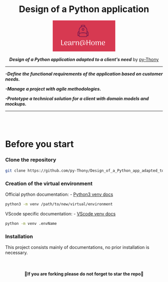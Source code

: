 <div align="center">

#  Design of a Python application

</div>

<p align="center">
  <img width="200" src="https://raw.githubusercontent.com/py-Thony/Design_of_a_Python_app_adapted_to_a_client-s_need/main/Images%20Readme/Logo_learn_at_home.png" alt="Logo Learn@Home">
</p>

<div align="center">

___Design of a Python application adapted to a client's need___
by [py-Thony](https://github.com/py-Thony "Click to access my GitHub profile and discover my other projects.")

</div>

---

<div align="left">

___-Define the functional requirements of the application based on customer needs.___

___-Manage a project with agile methodologies.___

___-Prototype a technical solution for a client with domain models and mockups.___
</div>

---
<br/>
<br/>

# Before you start

### Clone the repository
```bash
git clone https://github.com/py-Thony/Design_of_a_Python_app_adapted_to_a_client-s_need
```

### Creation of the virtual environment
Official python documentation:
    - [Python3 venv docs](https://docs.python.org/fr/3/library/venv.html "Documentation for creating and using a virtual environment to work free from version conflicts.")
```bash
python3 -m venv /path/to/new/virtual/environment
```

VScode specific documentation:
    - [VScode venv docs](https://code.visualstudio.com/docs/python/environments "Documentation for creating and using a virtual environment to work free from version conflicts.")
```bash
python -m venv .envName
```

### Installation

This project consists mainly of documentations, no prior installation is necessary.

</br>

<div align="center">

#### :snake:If you are forking please do not forget to star the repo:snake:

</br>
